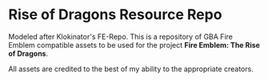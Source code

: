 # Rise of Dragons Resource Repo

Modeled after Klokinator's FE-Repo. This is a repository of GBA Fire Emblem compatible assets to be used for the project **Fire Emblem: The Rise of Dragons**.

All assets are credited to the best of my ability to the appropriate creators.
